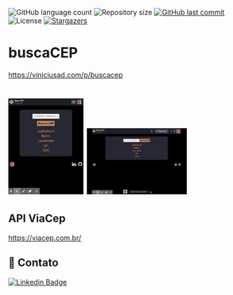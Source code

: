 <p  align="left">
<img  alt="GitHub language count"  src="https://img.shields.io/github/languages/count/viniciusad/buscaCEP">
<img  alt="Repository size"  src="https://img.shields.io/github/repo-size/viniciusad/buscaCEP">
<a  href="https://github.com/viniciusad/README-ecoleta/commits/master">
<img  alt="GitHub last commit"  src="https://img.shields.io/github/last-commit/viniciusad/buscaCEP">
</a>
<img  alt="License"  src="https://img.shields.io/badge/license-MIT-brightgreen">
<a  href="https://github.com/viniciusad/buscaCEP/stargazers">
<img  alt="Stargazers"  src="https://img.shields.io/github/stars/viniciusad/buscaCEP?style=social">
</a>
</p>

# buscaCEP
https://viniciusad.com/p/buscacep
<h1 float="left">
<img src="https://raw.githubusercontent.com/viniciusad/buscaCEP/master/assets/interface.gif" width="30%">
<img src="https://raw.githubusercontent.com/viniciusad/buscaCEP/master/assets/responsive.gif" width="40%">
</h1>

## API ViaCep
https://viacep.com.br/

## 📧 Contato
[![Linkedin Badge](https://img.shields.io/badge/-Vinicius%20Silva-blue?style=flat-square&logo=Linkedin&logoColor=white&link=https://www.linkedin.com/in/viniciusad/)](https://www.linkedin.com/in/viniciusad/)
